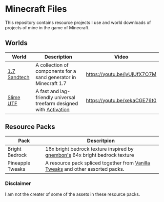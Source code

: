 # Minecraft Files
This repository contains resource projects I use and world downloads of projects of mine in the game of Minecraft. 
## Worlds
World | Description | Video
----- | ----------- | -----
[1.7 Sandtech](https://github.com/Pineapplecake/minecraft-files/blob/master/worlds/1.7_Sandtech/info.md) | A collection of components for a sand generator in Minecraft 1.7 | https://youtu.be/jvUjUfX7O7M
[Slime UTF](https://github.com/Pineapplecake/minecraft-files/blob/master/worlds/Slime_UTF/info.md) | A fast and lag-friendly universal treefarm designed with [Activation](https://www.youtube.com/channel/UCZ840B5e4jmSNLr3QtZEv3w) | https://youtu.be/xekaCGE76t0

## Resource Packs
Pack | Descritpion
---- | -----------
Bright Bedrock | 16x bright bedrock texture inspired by [gnembon's](https://www.youtube.com/channel/UCRtyLX-ej-H1PSiaw8g9aIA) 64x bright bedrock texture
Pineapple Tweaks | A resource pack spliced together from [Vanilla Tweaks](https://vanillatweaks.net/) and other assorted packs.

### Disclaimer
I am not the creater of some of the assets in these resource packs.
